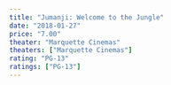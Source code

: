 ```yaml
---
title: "Jumanji: Welcome to the Jungle"
date: "2018-01-27"
price: "7.00"
theater: "Marquette Cinemas"
theaters: ["Marquette Cinemas"]
rating: "PG-13"
ratings: ["PG-13"]
---
```

